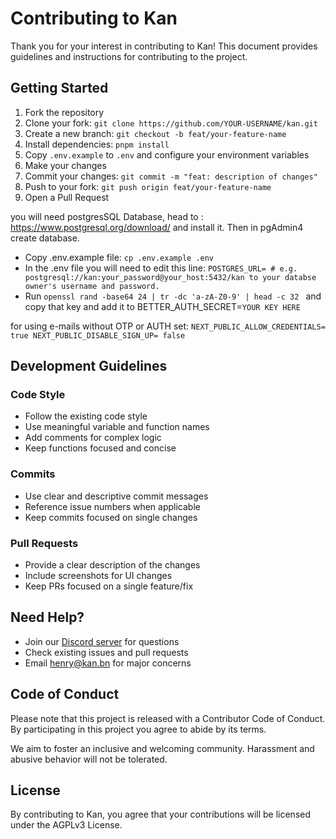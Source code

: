 # Contributing to Kan

Thank you for your interest in contributing to Kan! This document provides guidelines and instructions for contributing to the project.

## Getting Started

1. Fork the repository
2. Clone your fork: `git clone https://github.com/YOUR-USERNAME/kan.git`
3. Create a new branch: `git checkout -b feat/your-feature-name`
4. Install dependencies: `pnpm install`
5. Copy `.env.example` to `.env` and configure your environment variables
6. Make your changes
7. Commit your changes: `git commit -m "feat: description of changes"`
8. Push to your fork: `git push origin feat/your-feature-name`
9. Open a Pull Request

you will need postgresSQL Database, head to : https://www.postgresql.org/download/ and install it. Then in pgAdmin4 create database.

- Copy .env.example file: `cp .env.example .env`
- In the .env file you will need to edit this line: `POSTGRES_URL= # e.g. postgresql://kan:your_password@your_host:5432/kan to your databse owner's username and password.`
- Run `openssl rand -base64 24 | tr -dc 'a-zA-Z0-9' | head -c 32 ` and copy that key and add it to BETTER_AUTH_SECRET=`YOUR KEY HERE`


for using e-mails without OTP or AUTH set:
`NEXT_PUBLIC_ALLOW_CREDENTIALS= true
NEXT_PUBLIC_DISABLE_SIGN_UP= false`

## Development Guidelines

### Code Style

- Follow the existing code style
- Use meaningful variable and function names
- Add comments for complex logic
- Keep functions focused and concise

### Commits

- Use clear and descriptive commit messages
- Reference issue numbers when applicable
- Keep commits focused on single changes

### Pull Requests

- Provide a clear description of the changes
- Include screenshots for UI changes
- Keep PRs focused on a single feature/fix

## Need Help?

- Join our [Discord server](https://discord.gg/e6ejRb6CmT) for questions
- Check existing issues and pull requests
- Email [henry@kan.bn](mailto:henry@kan.bn) for major concerns

## Code of Conduct

Please note that this project is released with a Contributor Code of Conduct. By participating in this project you agree to abide by its terms.

We aim to foster an inclusive and welcoming community. Harassment and abusive behavior will not be tolerated.

## License

By contributing to Kan, you agree that your contributions will be licensed under the AGPLv3 License.
